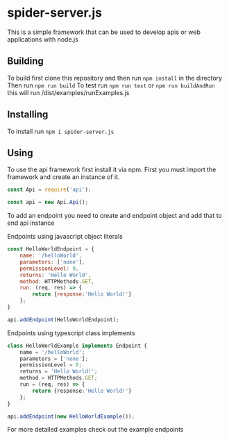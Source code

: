 # spider-server.js

This is a simple framework that can be used to develop apis or web applications with node.js

## Building

To build first clone this repository and then run `npm install` in the directory
Then run `npm run build`
To test run `npm run test` or `npm run buildAndRun` this will run /dist/examples/runExamples.js

## Installing

To install run `npm i spider-server.js`

## Using

To use the api framework first install it via npm.
First you must import the framework and create an instance of it.

```javascript
const Api = require('api');

const api = new Api.Api();
```

To add an endpoint you need to create and endpoint object and add that to end api instance

Endpoints using javascript object literals

```javascript
const HelloWorldEndpoint = {
    name: '/helloWorld',
    parameters: ['none'],
    permissionLevel: 0,
    returns: 'Hello World',
    method: HTTPMethods.GET,
    run: (req, res) => {
        return {response:'Hello World!'}
    };
}

api.addEndpoint(HelloWorldEndpoint);
```

Endpoints using typescript class implements

```typescript
class HelloWorldExample implements Endpoint {
    name = '/helloWorld';
    parameters = ['none'];
    permissionLevel = 0;
    returns = 'Hello World!';
    method = HTTPMethods.GET;
    run = (req, res) => {
        return {response:'Hello World!'}
    };
}

api.addEndpoint(new HelloWorldExample());
```

For more detailed examples check out the example endpoints
